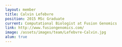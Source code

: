 ```yaml
---
layout: member
title: Calvin Lefebvre
position: 2015 MSc Graduate
current: Computational Biologist at Fusion Genomics
link: http://www.fusiongenomics.com/
image: /assets/images/team/Lefebvre-Calvin.jpg
alum: true
---
```

